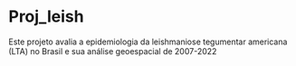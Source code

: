 # Proj_leish
Este projeto avalia a epidemiologia da leishmaniose tegumentar americana (LTA) no Brasil e sua análise geoespacial de 2007-2022 

